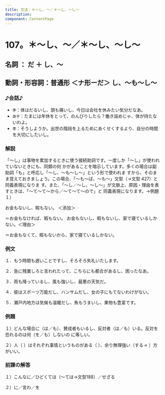 ```yaml
---
title: 文法：＊～し、～／＊～し、～し～
description:
component: ContentPage
---
```



# 107。＊～し、～／＊～し、～し～
## 名詞 ： だ ＋ し、～
## 動詞・形容詞：普通形 ＜ナ形ーだ＞ し、～も～し～
### ♪会話♪
- `李`：体はだるいし、頭も痛いし、今日は会社を休みたい気分だなあ。
- `良子`：たまには年休をとって、のんびりしたら？働き詰めじゃ、体が持たないわよ。
- `李`：そうしようか。出世の階段を上るためにあくせくするより、自分の時間を大切にしたいし。
### 解説
「～し」は事物を累加するときに使う接続助詞です。一度しか「～し」が使われていないときにも、同類の何 かがあることを暗示しています。多くの場合は副助詞「も」と呼応し「～し、～も～し～」という形で使われま すから、そのまま覚えておきましょう。この場合、「～も～ば、～も～」文型（→文型 427）と同義表現になりま す。また、「～し／～し、～し～」が文脈上、原因・理由を表すときは、「～て～て～から／～て～て～ので」と 同義表現になります。→例題１）

お金もないし、暇もない。 ＜添加＞

＝お金もなければ、暇もない。 お金もないし、暇もないし、家で寝ているしかない。＜理由＞

＝お金もなくて、暇もないから、家で寝ているしかない。
### 例文
１．もう時間も遅いことですし、そろそろ失礼いたします。

２．急に残業しろと言われたって、こちらにも都合があるし、困ったなあ。

３．雨も降っているし、風も強いし、最悪の天気だ。

４．彼はスポーツ万能だし、ハンサムだし、女の子にもてないわけがない。

５．瀬戸内地方は気候も温暖だし、魚もうまいし、果物も豊富です。
### 例題
１）どんな場合に（は／も）、賛成者もいるし、反対者（は／も）いる。反対を恐れるのは何（を／も）しないの に等しい。

２）人（ ）はそれぞれ事情というものがある（ ）、余り無理強い（する→ ）方がいい。
### 前課の解答
１）こんなに／ひどくては（～ては→文型188）／せざる

２）に／言わ／を

